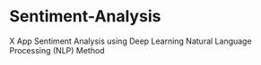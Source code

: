# Sentiment-Analysis
X App Sentiment Analysis using Deep Learning Natural Language Processing (NLP) Method
